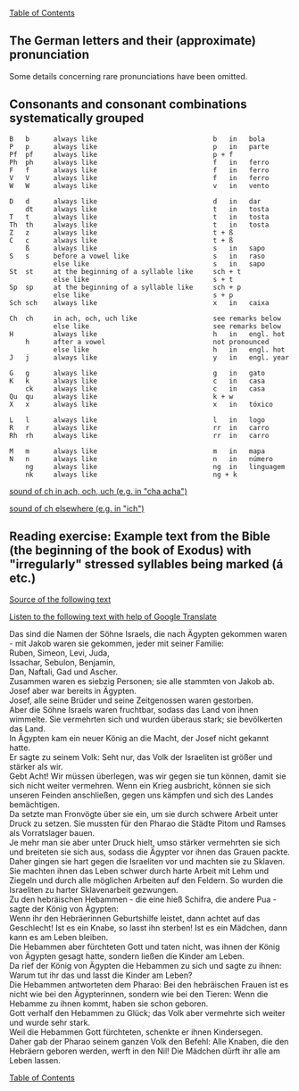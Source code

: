 [Table of Contents](Readme.md)

 The German letters and their (approximate) pronunciation
-

Some details concerning rare pronunciations have been omitted.

Consonants and consonant combinations systematically grouped
-

    B   b      always like                             b   in   bola
    P   p      always like                             p   in   parte
    Pf  pf     always like                             p + f
    Ph  ph     always like                             f   in   ferro
    F   f      always like                             f   in   ferro
    V   V      always like                             f   in   ferro
    W   W      always like                             v   in   vento

    D   d      always like                             d   in   dar
        dt     always like                             t   in   tosta
    T   t      always like                             t   in   tosta
    Th  th     always like                             t   in   tosta
    Z   z      always like                             t + ß
    C   c      always like                             t + ß
        ß      always like                             s   in   sapo
    S   s      before a vowel like                     s   in   raso
               else like                               s   in   sapo
    St  st     at the beginning of a syllable like     sch + t
               else like                               s + t
    Sp  sp     at the beginning of a syllable like     sch + p
               else like                               s + p
    Sch sch    always like                             x   in   caixa

    Ch  ch     in ach, och, uch like                   see remarks below
               else like                               see remarks below
    H          always like                             h   in   engl. hot
        h      after a vowel                           not pronounced
               else like                               h   in   engl. hot
    J   j      always like                             y   in   engl. year

    G   g      always like                             g   in   gato
    K   k      always like                             c   in   casa
        ck     always like                             c   in   casa
    Qu  qu     always like                             k + w
    X   x      always like                             x   in   tóxico

    L   l      always like                             l   in   logo
    R   r      always like                             rr  in   carro
    Rh  rh     always like                             rr  in   carro

    M   m      always like                             m   in   mapa
    N   n      always like                             n   in   número
        ng     always like                             ng  in   linguagem
        nk     always like                             ng + k

[sound of ch in ach, och, uch (e.g. in "cha acha")](https://upload.wikimedia.org/wikipedia/commons/0/0f/Voiceless_velar_fricative.ogg)

[sound of ch elsewhere (e.g. in "ich")](https://upload.wikimedia.org/wikipedia/commons/4/43/De-ich.ogg)

Reading exercise: Example text from the Bible (the beginning of the book of Exodus) with "irregularly" stressed syllables being marked (á etc.)
-

[Source of the following text](https://www.uibk.ac.at/theol/leseraum/bibel/ex1.html)

[Listen to the following text with help of Google Translate](https://translate.google.com/?hl=de&sl=de&tl=pt&text=Das%20sind%20die%20Namen%20der%20S%C3%B6hne%20Israels%2C%20die%20nach%20%C3%84gypten%20gekommen%20waren%20-%20mit%20Jakob%20waren%20sie%20gekommen%2C%20jeder%20mit%20seiner%20Familie%3A%09%0ARuben%2C%20Simeon%2C%20Levi%2C%20Juda%2C%09%0AIssachar%2C%20Sebulon%2C%20Benjamin%2C%09%0ADan%2C%20Naftali%2C%20Gad%20und%20Ascher.%09%0AZusammen%20waren%20es%20siebzig%20Personen%3B%20sie%20alle%20stammten%20von%20Jakob%20ab.%20Josef%20aber%20war%20bereits%20in%20%C3%84gypten.%09%0AJosef%2C%20alle%20seine%20Br%C3%BCder%20und%20seine%20Zeitgenossen%20waren%20gestorben.%09%0AAber%20die%20S%C3%B6hne%20Israels%20waren%20fruchtbar%2C%20sodass%20das%20Land%20von%20ihnen%20wimmelte.%20Sie%20vermehrten%20sich%20und%20wurden%20%C3%BCberaus%20stark%3B%20sie%20bev%C3%B6lkerten%20das%20Land.%09%0AIn%20%C3%84gypten%20kam%20ein%20neuer%20K%C3%B6nig%20an%20die%20Macht%2C%20der%20Josef%20nicht%20gekannt%20hatte.%09%0AEr%20sagte%20zu%20seinem%20Volk%3A%20Seht%20nur%2C%20das%20Volk%20der%20Israeliten%20ist%20gr%C3%B6%C3%9Fer%20und%20st%C3%A4rker%20als%20wir.%09%0AGebt%20Acht!%20Wir%20m%C3%BCssen%20%C3%BCberlegen%2C%20was%20wir%20gegen%20sie%20tun%20k%C3%B6nnen%2C%20damit%20sie%20sich%20nicht%20weiter%20vermehren.%20Wenn%20ein%20Krieg%20ausbricht%2C%20k%C3%B6nnen%20sie%20sich%20unseren%20Feinden%20anschlie%C3%9Fen%2C%20gegen%20uns%20k%C3%A4mpfen%20und%20sich%20des%20Landes%20bem%C3%A4chtigen.%09%0ADa%20setzte%20man%20Fronv%C3%B6gte%20%C3%BCber%20sie%20ein%2C%20um%20sie%20durch%20schwere%20Arbeit%20unter%20Druck%20zu%20setzen.%20Sie%20mussten%20f%C3%BCr%20den%20Pharao%20die%20St%C3%A4dte%20Pitom%20und%20Ramses%20als%20Vorratslager%20bauen.%09%0AJe%20mehr%20man%20sie%20aber%20unter%20Druck%20hielt%2C%20umso%20st%C3%A4rker%20vermehrten%20sie%20sich%20und%20breiteten%20sie%20sich%20aus%2C%20sodass%20die%20%C3%84gypter%20vor%20ihnen%20das%20Grauen%20packte.%09%0ADaher%20gingen%20sie%20hart%20gegen%20die%20Israeliten%20vor%20und%20machten%20sie%20zu%20Sklaven.%09%0ASie%20machten%20ihnen%20das%20Leben%20schwer%20durch%20harte%20Arbeit%20mit%20Lehm%20und%20Ziegeln%20und%20durch%20alle%20m%C3%B6glichen%20Arbeiten%20auf%20den%20Feldern.%20So%20wurden%20die%20Israeliten%20zu%20harter%20Sklavenarbeit%20gezwungen.%09%0AZu%20den%20hebr%C3%A4ischen%20Hebammen%20-%20die%20eine%20hie%C3%9F%20Schifra%2C%20die%20andere%20Pua%20-%20sagte%20der%20K%C3%B6nig%20von%20%C3%84gypten%3A%09%0AWenn%20ihr%20den%20Hebr%C3%A4erinnen%20Geburtshilfe%20leistet%2C%20dann%20achtet%20auf%20das%20Geschlecht!%20Ist%20es%20ein%20Knabe%2C%20so%20lasst%20ihn%20sterben!%20Ist%20es%20ein%20M%C3%A4dchen%2C%20dann%20kann%20es%20am%20Leben%20bleiben.%09%0ADie%20Hebammen%20aber%20f%C3%BCrchteten%20Gott%20und%20taten%20nicht%2C%20was%20ihnen%20der%20K%C3%B6nig%20von%20%C3%84gypten%20gesagt%20hatte%2C%20sondern%20lie%C3%9Fen%20die%20Kinder%20am%20Leben.%09%0ADa%20rief%20der%20K%C3%B6nig%20von%20%C3%84gypten%20die%20Hebammen%20zu%20sich%20und%20sagte%20zu%20ihnen%3A%20Warum%20tut%20ihr%20das%20und%20lasst%20die%20Kinder%20am%20Leben%3F%09%0ADie%20Hebammen%20antworteten%20dem%20Pharao%3A%20Bei%20den%20hebr%C3%A4ischen%20Frauen%20ist%20es%20nicht%20wie%20bei%20den%20%C3%84gypterinnen%2C%20sondern%20wie%20bei%20den%20Tieren%3A%20Wenn%20die%20Hebamme%20zu%20ihnen%20kommt%2C%20haben%20sie%20schon%20geboren.%09%0AGott%20verhalf%20den%20Hebammen%20zu%20Gl%C3%BCck%3B%20das%20Volk%20aber%20vermehrte%20sich%20weiter%20und%20wurde%20sehr%20stark.%09%0AWeil%20die%20Hebammen%20Gott%20f%C3%BCrchteten%2C%20schenkte%20er%20ihnen%20Kindersegen.%09%0ADaher%20gab%20der%20Pharao%20seinem%20ganzen%20Volk%20den%20Befehl%3A%20Alle%20Knaben%2C%20die%20den%20Hebr%C3%A4ern%20geboren%20werden%2C%20werft%20in%20den%20Nil!%20Die%20M%C3%A4dchen%20d%C3%BCrft%20ihr%20alle%20am%20Leben%20lassen.&op=translate)

Das sind die Namen der Söhne Israels, die nach Ägypten gekommen waren - mit Jakob waren sie gekommen, jeder mit seiner Familie:	 
Ruben, Simeon, Levi, Juda,	
Issachar, Sebulon, Benjamin,	
Dan, Naftali, Gad und Ascher.	
Zusammen waren es siebzig Personen; sie alle stammten von Jakob ab. Josef aber war bereits in Ägypten.	
Josef, alle seine Brüder und seine Zeitgenossen waren gestorben.	
Aber die Söhne Israels waren fruchtbar, sodass das Land von ihnen wimmelte. Sie vermehrten sich und wurden überaus stark; sie bevölkerten das Land.	 
In Ägypten kam ein neuer König an die Macht, der Josef nicht gekannt hatte.	 
Er sagte zu seinem Volk: Seht nur, das Volk der Israeliten ist größer und stärker als wir.	
Gebt Acht! Wir müssen überlegen, was wir gegen sie tun können, damit sie sich nicht weiter vermehren. Wenn ein Krieg ausbricht, können sie sich unseren Feinden anschließen, gegen uns kämpfen und sich des Landes bemächtigen.	 
Da setzte man Fronvögte über sie ein, um sie durch schwere Arbeit unter Druck zu setzen. Sie mussten für den Pharao die Städte Pitom und Ramses als Vorratslager bauen.	 
Je mehr man sie aber unter Druck hielt, umso stärker vermehrten sie sich und breiteten sie sich aus, sodass die Ägypter vor ihnen das Grauen packte.	
Daher gingen sie hart gegen die Israeliten vor und machten sie zu Sklaven.	
Sie machten ihnen das Leben schwer durch harte Arbeit mit Lehm und Ziegeln und durch alle möglichen Arbeiten auf den Feldern. So wurden die Israeliten zu harter Sklavenarbeit gezwungen.	
Zu den hebräischen Hebammen - die eine hieß Schifra, die andere Pua - sagte der König von Ägypten:	
Wenn ihr den Hebräerinnen Geburtshilfe leistet, dann achtet auf das Geschlecht! Ist es ein Knabe, so lasst ihn sterben! Ist es ein Mädchen, dann kann es am Leben bleiben.	
Die Hebammen aber fürchteten Gott und taten nicht, was ihnen der König von Ägypten gesagt hatte, sondern ließen die Kinder am Leben.	
Da rief der König von Ägypten die Hebammen zu sich und sagte zu ihnen: Warum tut ihr das und lasst die Kinder am Leben? 	
Die Hebammen antworteten dem Pharao: Bei den hebräischen Frauen ist es nicht wie bei den Ägypterinnen, sondern wie bei den Tieren: Wenn die Hebamme zu ihnen kommt, haben sie schon geboren.	
Gott verhalf den Hebammen zu Glück; das Volk aber vermehrte sich weiter und wurde sehr stark.	
Weil die Hebammen Gott fürchteten, schenkte er ihnen Kindersegen.	
Daher gab der Pharao seinem ganzen Volk den Befehl: Alle Knaben, die den Hebräern geboren werden, werft in den Nil! Die Mädchen dürft ihr alle am Leben lassen.

[Table of Contents](Readme.md)


